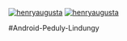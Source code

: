 
[![henryaugusta](https://circleci.com/gh/henryaugusta/Android-Learn-CircleCI.svg?style=svg)](https://circleci.com/gh/https://github.com/henryaugusta/Android-Peduly-Lindungy)
[![henryaugusta](https://circleci.com/gh/henryaugusta/Android-Learn-CircleCI.svg?style=shield)](https://circleci.com/gh/https://github.com/henryaugusta/Android-Peduly-Lindungy)

#Android-Peduly-Lindungy